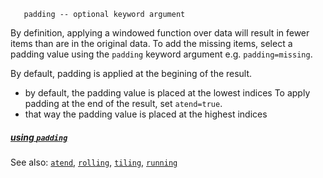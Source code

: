 ```
   padding -- optional keyword argument
```

By definition, applying a windowed function over data
will result in fewer items than are in the original data.
To add the missing items, select a padding value using
the `padding` keyword argument e.g. `padding=missing`.

By default, padding is applied at the begining of the result.
- by default, the padding value is placed at the lowest indices
To apply padding at the end of the result, set `atend=true`.
- that way the padding value is placed at the highest indices

##### [using `padding`](../use/padding.md)

See also: [`atend`](atend.md),
          [`rolling`](rolling.md),
          [`tiling`](tiling.md),
          [`running`](running.md)
